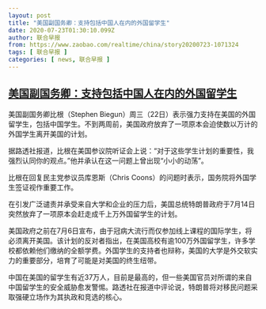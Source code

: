 ```yaml
---
layout: post
title: "美国副国务卿：支持包括中国人在内的外国留学生"
date: 2020-07-23T01:30:10.099Z
author: 联合早报
from: https://www.zaobao.com/realtime/china/story20200723-1071324
tags: [ 联合早报 ]
categories: [ news, 联合早报 ]
---
```

<!--1595495580000-->
[美国副国务卿：支持包括中国人在内的外国留学生](https://www.zaobao.com/realtime/china/story20200723-1071324)
------

<div>
<p>美国副国务卿比根（Stephen Biegun）周三（22日）表示强力支持在美国的外国留学生，包括中国学生。不到两周前，美国政府放弃了一项原本会迫使数以万计的外国学生离开美国的计划。</p><p>据路透社报道，比根在美国参议院听证会上说：“对于这些学生计划的重要性，我强烈认同你的观点。”他并承认在这一问题上曾出现“小小的动荡”。</p><p>比根在回复民主党参议员库恩斯（Chris Coons）的问题时表示，国务院将外国学生签证视作重要工作。</p><section id="imu"><div id="dfp-ad-imu1-wrapper" class="dfp-tag-wrapper"><div id="dfp-ad-imu1" class="dfp-tag-wrapper"></div></div></section><p>在引发广泛谴责并承受来自大学和企业的压力后，美国总统特朗普政府于7月14日突然放弃了一项原本会赶走成千上万外国留学生的计划。</p><p>美国政府之前在7月6日宣布，由于冠病大流行而仅参加线上课程的国际学生，将必须离开美国。该计划的反对者指出，在美国高校有逾100万外国留学生，许多学校都依赖他们缴纳的全额学费。外国学生的支持者也辩称，美国的大学是外交软实力的重要部分，培育了可能是对美国的终生纽带。</p><p>中国在美国的留学生有近37万人，目前是最高的，但一些美国官员对所谓的来自中国留学生的安全威胁愈发警惕。路透社在报道中评论说，特朗普将对移民问题采取强硬立场作为其执政和竞选的核心。</p><div id="innity-in-post"></div><div id="dfp-ad-midarticlespecial-wrapper" class="dfp-tag-wrapper"><div id="dfp-ad-midarticlespecial" class="dfp-tag-wrapper"></div></div>
</div>
